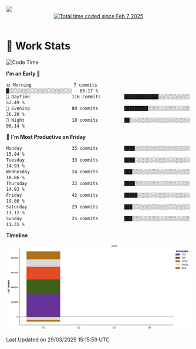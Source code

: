 <img src="https://capsule-render.vercel.app/api?type=waving&color=E0D7C8&height=200&section=header&text=Jeong8333&animation=fadeIn&fontColor=6D4930&fontSize=65&fontAlignY=60&stroke=6D4930&strokeWidth=3" />

<div align = center>
<a href="https://wakatime.com/@9207cd9b-e0ca-4b15-bb6a-6ad0a31854f8"><img src="https://wakatime.com/badge/user/9207cd9b-e0ca-4b15-bb6a-6ad0a31854f8.svg" alt="Total time coded since Feb 7 2025" /></a>
</div>
<br>

# 📝 **Work Stats**


<!--START_SECTION:waka-->
![Code Time](http://img.shields.io/badge/Code%20Time-8%20hrs%2047%20mins-blue)

**I'm an Early 🐤** 

```text
🌞 Morning                7 commits           █░░░░░░░░░░░░░░░░░░░░░░░░   03.17 % 
🌆 Daytime                116 commits         █████████████░░░░░░░░░░░░   52.49 % 
🌃 Evening                80 commits          █████████░░░░░░░░░░░░░░░░   36.20 % 
🌙 Night                  18 commits          ██░░░░░░░░░░░░░░░░░░░░░░░   08.14 % 
```
📅 **I'm Most Productive on Friday** 

```text
Monday                   35 commits          ████░░░░░░░░░░░░░░░░░░░░░   15.84 % 
Tuesday                  33 commits          ████░░░░░░░░░░░░░░░░░░░░░   14.93 % 
Wednesday                24 commits          ███░░░░░░░░░░░░░░░░░░░░░░   10.86 % 
Thursday                 33 commits          ████░░░░░░░░░░░░░░░░░░░░░   14.93 % 
Friday                   42 commits          █████░░░░░░░░░░░░░░░░░░░░   19.00 % 
Saturday                 29 commits          ███░░░░░░░░░░░░░░░░░░░░░░   13.12 % 
Sunday                   25 commits          ███░░░░░░░░░░░░░░░░░░░░░░   11.31 % 
```


**Timeline**

![Lines of Code chart](https://raw.githubusercontent.com/Jeong8333/Jeong8333/main/assets/bar_graph.png)


 Last Updated on 29/03/2025 15:15:59 UTC
<!--END_SECTION:waka-->

